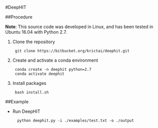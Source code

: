 #DeepHIT

##Procedure

**Note**: 
This source code was developed in Linux, and has been tested in Ubuntu 16.04 with Python 2.7.

1. Clone the repository

        git clone https://bitbucket.org/krictai/deephit.git

2. Create and activate a conda environment

        conda create -n deephit python=2.7
        conda activate deephit
            
3. Install packages

        bash install.sh

##Example

- Run DeepHIT

        python deephit.py -i ./examples/test.txt -o ./output 

